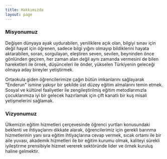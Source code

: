 ```yaml
---
title: Hakkımızda
layout: page
---
```

### **Misyonumuz**

Değişen dünyaya ayak uydurabilen, yeniliklere açık olan, bilgiyi sınav için değil hayat için öğrenen, sadece bilgi yığını olmayıp bildiklerini hayata aktarabilen, soran, sorgulayan, eleştiren seven, sevilen, beyninden önce gönlünden geçiren, her zaman alan değil aynı zamanda vermesini de bilen hareketleri ile örnek, düşünceleri ile önder, yükselen Türkiyenin geleceği olmaya aday bireyler yetiştirmek.

Ortaokula giden öğrencilerimize çağın bütün imkanlarını sağlayarak "Enderun" ismine yakışır bir şekilde üst düzey eğitim almalarını temin etmek. Sosyal ve kültürel faaliyetler ile zengileştirilmiş eğitim metodlarımızla çocuklarımıza iyi bir gelecek hazırlamak için çift kanatlı bir kuş misali yetişmelerini sağlamak.

### **Vizyonumuz**

Ülkemizin eğitim hizmetleri çerçevesinde öğrenci yurtları konusundaki beklenti ve ihtiyaçlarını dikkate alarak, öğrencilerimiz için gerekli barınma hizmetlerinin yanı sıra eğitim ihtiyaçlarına cevap vermek, sıcak ortamı ile bir aile yuvası, akademik hizmetleri ile bir eğitim kurumu olmak, kaliteyi sürekli iyileştirme prensibiyle hizmet vererek sektöründe lider ve örnek kuruluş haline gelmektir.

 